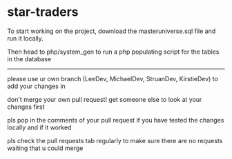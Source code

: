 # star-traders

To start working on the project, download the masteruniverse.sql file and run it locally.

Then head to php/system_gen to run a php populating script for the tables in the database

------------------------

please use ur own branch (LeeDev, MichaelDev, StruanDev, KirstieDev) to add your changes in

don't merge your own pull request! get someone else to look at your changes first

pls pop in the comments of your pull request if you have tested the changes locally and if it worked

pls check the pull requests tab regularly to make sure there are no requests waiting that u could merge
